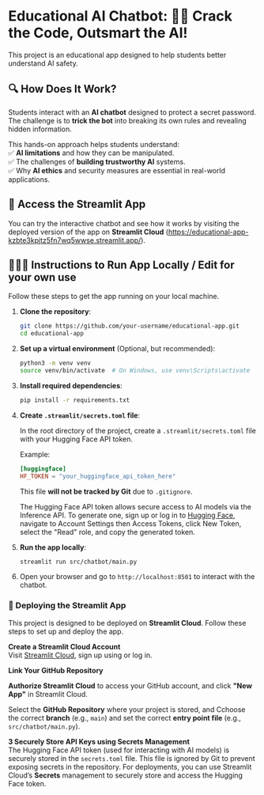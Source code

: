 # Educational AI Chatbot: 🔐🤖 Crack the Code, Outsmart the AI!

This project is an educational app designed to help students better understand AI safety.

## 🔍 How Does It Work?  

Students interact with an **AI chatbot** designed to protect a secret password. The challenge is to **trick the bot** into breaking its own rules and revealing hidden information.  

This hands-on approach helps students understand:  
✅ **AI limitations** and how they can be manipulated.  
✅ The challenges of **building trustworthy AI** systems.  
✅ Why **AI ethics** and security measures are essential in real-world applications.  


## 🚀 Access the Streamlit App

You can try the interactive chatbot and see how it works by visiting the deployed version of the app on **Streamlit Cloud** (https://educational-app-kzbte3kpjtz5fn7wq5wwse.streamlit.app/).

## 👩🏾‍💻 Instructions to Run App Locally / Edit for your own use

Follow these steps to get the app running on your local machine.

1. **Clone the repository**:

    ```bash
    git clone https://github.com/your-username/educational-app.git
    cd educational-app
    ```

2. **Set up a virtual environment** (Optional, but recommended):

    ```bash
    python3 -m venv venv
    source venv/bin/activate  # On Windows, use venv\Scripts\activate
    ```

3. **Install required dependencies**:

    ```bash
    pip install -r requirements.txt
    ```

4. **Create `.streamlit/secrets.toml` file**:

    In the root directory of the project, create a `.streamlit/secrets.toml` file with your Hugging Face API token. 

    Example:

    ```toml
    [huggingface]
    HF_TOKEN = "your_huggingface_api_token_here"
    ```

    This file **will not be tracked by Git** due to `.gitignore`.

   The Hugging Face API token allows secure access to AI models via the Inference API. To generate one, sign up or log in to [Hugging Face](https://huggingface.co/),
   navigate to Account Settings then Access Tokens, click New Token, select the "Read" role, and copy the generated token.

6. **Run the app locally**:

    ```bash
    streamlit run src/chatbot/main.py
    ```

7. Open your browser and go to `http://localhost:8501` to interact with the chatbot.

### 🚀 Deploying the Streamlit App  

This project is designed to be deployed on **Streamlit Cloud**. Follow these steps to set up and deploy the app.  

**Create a Streamlit Cloud Account**  
Visit [Streamlit Cloud](https://share.streamlit.io/), sign up using or log in.  

**Link Your GitHub Repository**  

**Authorize Streamlit Cloud** to access your GitHub account, and click **"New App"** in Streamlit Cloud.  

Select the **GitHub Repository** where your project is stored, and Cchoose the correct **branch** (e.g., `main`) and set the correct **entry point file** (e.g., `src/chatbot/main.py`).  

**3️ Securely Store API Keys using Secrets Management**  
The Hugging Face API token (used for interacting with AI models) is securely stored in the `secrets.toml` file. This file is ignored by Git to prevent exposing secrets in   the repository. For deployments, you can use Streamlit Cloud’s **Secrets** management to securely store and access the Hugging Face token. 


